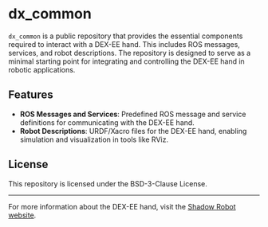 # dx_common

`dx_common` is a public repository that provides the essential components required to interact with a DEX-EE hand. This
includes ROS messages, services, and robot descriptions. The repository is designed to serve as a minimal starting point
for integrating and controlling the DEX-EE hand in robotic applications.

## Features

- **ROS Messages and Services**: Predefined ROS message and service definitions for communicating with the DEX-EE hand.
- **Robot Descriptions**: URDF/Xacro files for the DEX-EE hand, enabling simulation and visualization in tools like RViz.

## License

This repository is licensed under the BSD-3-Clause License.

---

For more information about the DEX-EE hand, visit the [Shadow Robot website](https://shadowrobot.com/dex-ee/).
